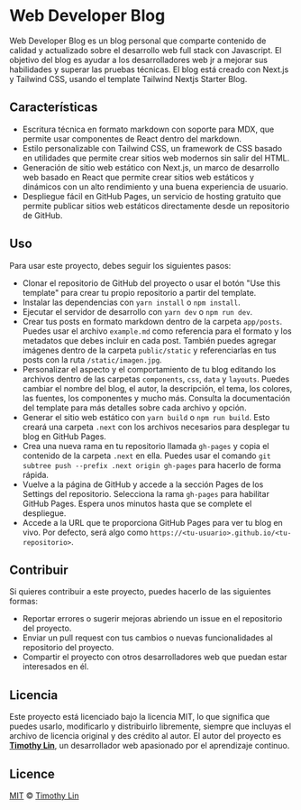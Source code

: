 # Web Developer Blog

Web Developer Blog es un blog personal que comparte contenido de calidad y actualizado sobre el desarrollo web full stack con Javascript. El objetivo del blog es ayudar a los desarrolladores web jr a mejorar sus habilidades y superar las pruebas técnicas. El blog está creado con Next.js y Tailwind CSS, usando el template Tailwind Nextjs Starter Blog.

## Características

- Escritura técnica en formato markdown con soporte para MDX, que permite usar componentes de React dentro del markdown.
- Estilo personalizable con Tailwind CSS, un framework de CSS basado en utilidades que permite crear sitios web modernos sin salir del HTML.
- Generación de sitio web estático con Next.js, un marco de desarrollo web basado en React que permite crear sitios web estáticos y dinámicos con un alto rendimiento y una buena experiencia de usuario.
- Despliegue fácil en GitHub Pages, un servicio de hosting gratuito que permite publicar sitios web estáticos directamente desde un repositorio de GitHub.

## Uso

Para usar este proyecto, debes seguir los siguientes pasos:

- Clonar el repositorio de GitHub del proyecto o usar el botón "Use this template" para crear tu propio repositorio a partir del template.
- Instalar las dependencias con `yarn install` o `npm install`.
- Ejecutar el servidor de desarrollo con `yarn dev` o `npm run dev`.
- Crear tus posts en formato markdown dentro de la carpeta `app/posts`. Puedes usar el archivo `example.md` como referencia para el formato y los metadatos que debes incluir en cada post. También puedes agregar imágenes dentro de la carpeta `public/static` y referenciarlas en tus posts con la ruta `/static/imagen.jpg`.
- Personalizar el aspecto y el comportamiento de tu blog editando los archivos dentro de las carpetas `components`, `css`, `data` y `layouts`. Puedes cambiar el nombre del blog, el autor, la descripción, el tema, los colores, las fuentes, los componentes y mucho más. Consulta la documentación del template para más detalles sobre cada archivo y opción.
- Generar el sitio web estático con `yarn build` o `npm run build`. Esto creará una carpeta `.next` con los archivos necesarios para desplegar tu blog en GitHub Pages.
- Crea una nueva rama en tu repositorio llamada `gh-pages` y copia el contenido de la carpeta `.next` en ella. Puedes usar el comando `git subtree push --prefix .next origin gh-pages` para hacerlo de forma rápida.
- Vuelve a la página de GitHub y accede a la sección Pages de los Settings del repositorio. Selecciona la rama `gh-pages` para habilitar GitHub Pages. Espera unos minutos hasta que se complete el despliegue.
- Accede a la URL que te proporciona GitHub Pages para ver tu blog en vivo. Por defecto, será algo como `https://<tu-usuario>.github.io/<tu-repositorio>`.

## Contribuir

Si quieres contribuir a este proyecto, puedes hacerlo de las siguientes formas:

- Reportar errores o sugerir mejoras abriendo un issue en el repositorio del proyecto.
- Enviar un pull request con tus cambios o nuevas funcionalidades al repositorio del proyecto.
- Compartir el proyecto con otros desarrolladores web que puedan estar interesados en él.

## Licencia

Este proyecto está licenciado bajo la licencia MIT, lo que significa que puedes usarlo, modificarlo y distribuirlo libremente, siempre que incluyas el archivo de licencia original y des crédito al autor. El autor del proyecto es **[Timothy Lin](https://www.timlrx.com)**, un desarrollador web apasionado por el aprendizaje continuo.

## Licence

[MIT](https://github.com/timlrx/tailwind-nextjs-starter-blog/blob/main/LICENSE) © [Timothy Lin](https://www.timlrx.com)
